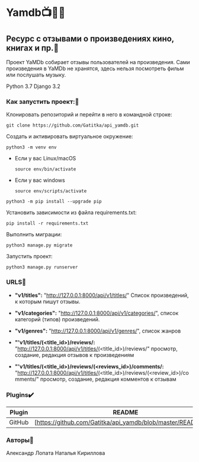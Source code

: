 # Yamdb:tv::notebook::musical_score:

## Ресурс с отзывами о произведениях кино, книгах и пр.:memo:

Проект YaMDb собирает отзывы пользователей на произведения. Сами произведения в YaMDb не хранятся, здесь нельзя посмотреть фильм или послушать музыку.

Python 3.7
Django 3.2

### Как запустить проект::electric_plug:

Клонировать репозиторий и перейти в него в командной строке:

```
git clone https://github.com/Gatitka/api_yamdb.git
```

Cоздать и активировать виртуальное окружение:

```
python3 -m venv env
```

* Если у вас Linux/macOS

    ```
    source env/bin/activate
    ```

* Если у вас windows

    ```
    source env/scripts/activate
    ```

```
python3 -m pip install --upgrade pip
```

Установить зависимости из файла requirements.txt:

```
pip install -r requirements.txt
```

Выполнить миграции:

```
python3 manage.py migrate
```

Запустить проект:

```
python3 manage.py runserver
```

### URLS:vertical_traffic_light:
- **"v1/titles":**
"http://127.0.0.1:8000/api/v1/titles/"
Список произведений, к которым пишут отзывы.

- **"v1/categories":**
"http://127.0.0.1:8000/api/v1/categories/",
список категорий (типов) произведений.

- **"v1/genres":**
"http://127.0.0.1:8000/api/v1/genres/",
список жанров

- **"'v1/titles/(<title_id>)/reviews/:**
"http://127.0.0.1:8000/api/v1/titles/(<title_id>)/reviews/"
просмотр, создание, редакция отзывов к произведениям

- **"'v1/titles/(<title_id>)/reviews/(<reviews_id>)/comments/:** "http://127.0.0.1:8000/api/v1/titles/(<title_id>)/reviews/(<review_id>)/comments/"
просмотр, создание, редакция комментов к отзывам


### Plugins:heavy_check_mark:

| Plugin | README |
| ------ | ------ |
| GitHub | [https://github.com/Gatitka/api_yamdb/blob/master/README.md]|


### Авторы:dancers:
Александр Лопата
Наталья Кириллова
